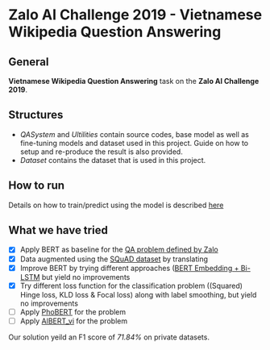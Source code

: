 # Zalo AI Challenge 2019 - Vietnamese Wikipedia Question Answering

## General
**Vietnamese Wikipedia Question Answering** task on the **Zalo AI Challenge 2019**.

## Structures
* *QASystem* and *Ultilities* contain source codes, base model as well as fine-tuning models and dataset used in this project. Guide on how to setup and re-produce the result is also provided.
* *Dataset* contains the dataset that is used in this project.

## How to run
Details on how to train/predict using the model is described [here](https://github.com/hoangtheanhhp/ZaloQA/bert_lstm/Readme.md)


## What we have tried

- [x] Apply BERT as baseline for the [QA problem defined by Zalo](https://challenge.zalo.ai/portal/question-answering)
- [x] Data augmented using the [SQuAD dataset](https://rajpurkar.github.io/SQuAD-explorer/) by translating
- [x] Improve BERT by trying different approaches ([BERT Embedding + Bi-LSTM](https://github.com/hoangtheanhhp/ZaloQA/blob/bert_lstm/Zalo_AI_anhht.ipynb) but yield no improvements
- [x] Try different loss function for the classification problem ((Squared) Hinge loss, KLD loss & Focal loss) along with label smoothing, but yield no improvements
- [ ] Apply [PhoBERT](https://github.com/VinAIResearch/PhoBERT) for the problem
- [ ] Apply [AlBERT_vi](https://github.com/ngoanpv/albert_vi) for the problem

Our solution yeild an F1 score of *71.84%* on private datasets.
